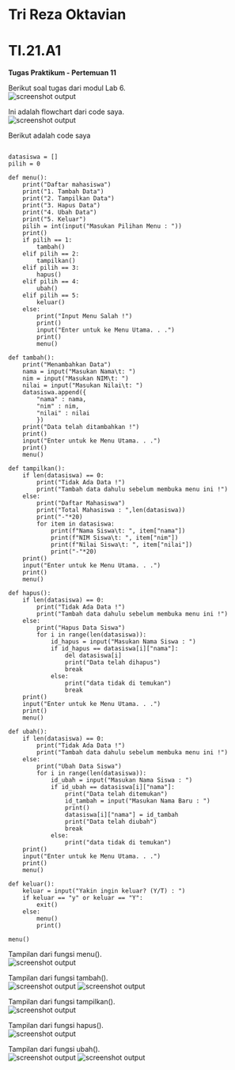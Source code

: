 # Tri Reza Oktavian
# TI.21.A1

**Tugas Praktikum - Pertemuan 11**

Berikut soal tugas dari modul Lab 6.\
![screenshot output](screenshot/soal.png)

Ini adalah flowchart dari code saya.\
![screenshot output](screenshot/flowchart.jpg)

Berikut adalah code saya
~~~

datasiswa = []
pilih = 0

def menu():
    print("Daftar mahasiswa")
    print("1. Tambah Data")
    print("2. Tampilkan Data")
    print("3. Hapus Data")
    print("4. Ubah Data")
    print("5. Keluar")
    pilih = int(input("Masukan Pilihan Menu : "))
    print()
    if pilih == 1:
        tambah()
    elif pilih == 2:
        tampilkan()
    elif pilih == 3:
        hapus()
    elif pilih == 4:
        ubah()
    elif pilih == 5:
        keluar()
    else:
        print("Input Menu Salah !")
        print()
        input("Enter untuk ke Menu Utama. . .")
        print()
        menu()

def tambah():
    print("Menambahkan Data")
    nama = input("Masukan Nama\t: ")
    nim = input("Masukan NIM\t: ")
    nilai = input("Masukan Nilai\t: ")
    datasiswa.append({
        "nama" : nama,
        "nim" : nim,
        "nilai" : nilai
        })
    print("Data telah ditambahkan !")
    print()
    input("Enter untuk ke Menu Utama. . .")
    print()
    menu()
    
def tampilkan():
    if len(datasiswa) == 0:
        print("Tidak Ada Data !")
        print("Tambah data dahulu sebelum membuka menu ini !")
    else:
        print("Daftar Mahasiswa")
        print("Total Mahasiswa : ",len(datasiswa))
        print("-"*20)
        for item in datasiswa:
            print(f"Nama Siswa\t: ", item["nama"])
            print(f"NIM Siswa\t: ", item["nim"])
            print(f"Nilai Siswa\t: ", item["nilai"])
            print("-"*20)
    print()
    input("Enter untuk ke Menu Utama. . .")
    print()
    menu()

def hapus():
    if len(datasiswa) == 0:
        print("Tidak Ada Data !")
        print("Tambah data dahulu sebelum membuka menu ini !")
    else:
        print("Hapus Data Siswa")
        for i in range(len(datasiswa)):
            id_hapus = input("Masukan Nama Siswa : ")
            if id_hapus == datasiswa[i]["nama"]:
                del datasiswa[i]
                print("Data telah dihapus")
                break
            else:
                print("data tidak di temukan")
                break
    print()
    input("Enter untuk ke Menu Utama. . .")
    print()
    menu()

def ubah():
    if len(datasiswa) == 0:
        print("Tidak Ada Data !")
        print("Tambah data dahulu sebelum membuka menu ini !")
    else: 
        print("Ubah Data Siswa")
        for i in range(len(datasiswa)):
            id_ubah = input("Masukan Nama Siswa : ")
            if id_ubah == datasiswa[i]["nama"]:
                print("Data telah ditemukan")
                id_tambah = input("Masukan Nama Baru : ")
                print()
                datasiswa[i]["nama"] = id_tambah
                print("Data telah diubah")
                break
            else:
                print("data tidak di temukan")
    print()
    input("Enter untuk ke Menu Utama. . .")
    print()
    menu()

def keluar():
    keluar = input("Yakin ingin keluar? (Y/T) : ")
    if keluar == "y" or keluar == "Y":
        exit()
    else:
        menu()
        print()

menu()

~~~

Tampilan dari fungsi menu().\
![screenshot output](screenshot/ss1.png)

Tampilan dari fungsi tambah().\
![screenshot output](screenshot/ss2.png)
![screenshot output](screenshot/ss3.png)

Tampilan dari fungsi tampilkan().\
![screenshot output](screenshot/ss4.png)

Tampilan dari fungsi hapus().\
![screenshot output](screenshot/ss5.png)

Tampilan dari fungsi ubah().\
![screenshot output](screenshot/ss6.png)
![screenshot output](screenshot/ss7.png)     
